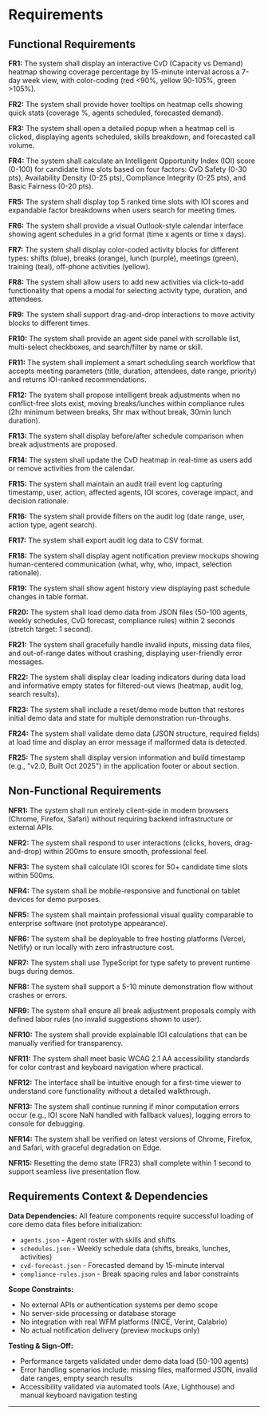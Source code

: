 # Requirements

## Functional Requirements

**FR1:** The system shall display an interactive CvD (Capacity vs Demand) heatmap showing coverage percentage by 15-minute interval across a 7-day week view, with color-coding (red <90%, yellow 90-105%, green >105%).

**FR2:** The system shall provide hover tooltips on heatmap cells showing quick stats (coverage %, agents scheduled, forecasted demand).

**FR3:** The system shall open a detailed popup when a heatmap cell is clicked, displaying agents scheduled, skills breakdown, and forecasted call volume.

**FR4:** The system shall calculate an Intelligent Opportunity Index (IOI) score (0-100) for candidate time slots based on four factors: CvD Safety (0-30 pts), Availability Density (0-25 pts), Compliance Integrity (0-25 pts), and Basic Fairness (0-20 pts).

**FR5:** The system shall display top 5 ranked time slots with IOI scores and expandable factor breakdowns when users search for meeting times.

**FR6:** The system shall provide a visual Outlook-style calendar interface showing agent schedules in a grid format (time x agents or time x days).

**FR7:** The system shall display color-coded activity blocks for different types: shifts (blue), breaks (orange), lunch (purple), meetings (green), training (teal), off-phone activities (yellow).

**FR8:** The system shall allow users to add new activities via click-to-add functionality that opens a modal for selecting activity type, duration, and attendees.

**FR9:** The system shall support drag-and-drop interactions to move activity blocks to different times.

**FR10:** The system shall provide an agent side panel with scrollable list, multi-select checkboxes, and search/filter by name or skill.

**FR11:** The system shall implement a smart scheduling search workflow that accepts meeting parameters (title, duration, attendees, date range, priority) and returns IOI-ranked recommendations.

**FR12:** The system shall propose intelligent break adjustments when no conflict-free slots exist, moving breaks/lunches within compliance rules (2hr minimum between breaks, 5hr max without break, 30min lunch duration).

**FR13:** The system shall display before/after schedule comparison when break adjustments are proposed.

**FR14:** The system shall update the CvD heatmap in real-time as users add or remove activities from the calendar.

**FR15:** The system shall maintain an audit trail event log capturing timestamp, user, action, affected agents, IOI scores, coverage impact, and decision rationale.

**FR16:** The system shall provide filters on the audit log (date range, user, action type, agent search).

**FR17:** The system shall export audit log data to CSV format.

**FR18:** The system shall display agent notification preview mockups showing human-centered communication (what, why, who, impact, selection rationale).

**FR19:** The system shall show agent history view displaying past schedule changes in table format.

**FR20:** The system shall load demo data from JSON files (50-100 agents, weekly schedules, CvD forecast, compliance rules) within 2 seconds (stretch target: 1 second).

**FR21:** The system shall gracefully handle invalid inputs, missing data files, and out-of-range dates without crashing, displaying user-friendly error messages.

**FR22:** The system shall display clear loading indicators during data load and informative empty states for filtered-out views (heatmap, audit log, search results).

**FR23:** The system shall include a reset/demo mode button that restores initial demo data and state for multiple demonstration run-throughs.

**FR24:** The system shall validate demo data (JSON structure, required fields) at load time and display an error message if malformed data is detected.

**FR25:** The system shall display version information and build timestamp (e.g., "v2.0, Built Oct 2025") in the application footer or about section.

## Non-Functional Requirements

**NFR1:** The system shall run entirely client-side in modern browsers (Chrome, Firefox, Safari) without requiring backend infrastructure or external APIs.

**NFR2:** The system shall respond to user interactions (clicks, hovers, drag-and-drop) within 200ms to ensure smooth, professional feel.

**NFR3:** The system shall calculate IOI scores for 50+ candidate time slots within 500ms.

**NFR4:** The system shall be mobile-responsive and functional on tablet devices for demo purposes.

**NFR5:** The system shall maintain professional visual quality comparable to enterprise software (not prototype appearance).

**NFR6:** The system shall be deployable to free hosting platforms (Vercel, Netlify) or run locally with zero infrastructure cost.

**NFR7:** The system shall use TypeScript for type safety to prevent runtime bugs during demos.

**NFR8:** The system shall support a 5-10 minute demonstration flow without crashes or errors.

**NFR9:** The system shall ensure all break adjustment proposals comply with defined labor rules (no invalid suggestions shown to user).

**NFR10:** The system shall provide explainable IOI calculations that can be manually verified for transparency.

**NFR11:** The system shall meet basic WCAG 2.1 AA accessibility standards for color contrast and keyboard navigation where practical.

**NFR12:** The interface shall be intuitive enough for a first-time viewer to understand core functionality without a detailed walkthrough.

**NFR13:** The system shall continue running if minor computation errors occur (e.g., IOI score NaN handled with fallback values), logging errors to console for debugging.

**NFR14:** The system shall be verified on latest versions of Chrome, Firefox, and Safari, with graceful degradation on Edge.

**NFR15:** Resetting the demo state (FR23) shall complete within 1 second to support seamless live presentation flow.

## Requirements Context & Dependencies

**Data Dependencies:**
All feature components require successful loading of core demo data files before initialization:
- `agents.json` - Agent roster with skills and shifts
- `schedules.json` - Weekly schedule data (shifts, breaks, lunches, activities)
- `cvd-forecast.json` - Forecasted demand by 15-minute interval
- `compliance-rules.json` - Break spacing rules and labor constraints

**Scope Constraints:**
- No external APIs or authentication systems per demo scope
- No server-side processing or database storage
- No integration with real WFM platforms (NICE, Verint, Calabrio)
- No actual notification delivery (preview mockups only)

**Testing & Sign-Off:**
- Performance targets validated under demo data load (50-100 agents)
- Error handling scenarios include: missing files, malformed JSON, invalid date ranges, empty search results
- Accessibility validated via automated tools (Axe, Lighthouse) and manual keyboard navigation testing

---
